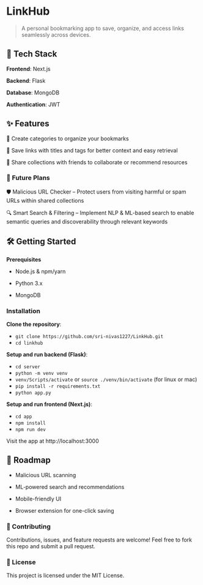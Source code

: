 # LinkHub

> A personal bookmarking app to save, organize, and access links seamlessly across devices.

## 🚀 Tech Stack

**Frontend**: Next.js

**Backend**: Flask

**Database**: MongoDB

**Authentication**: JWT

## ✨ Features

📂 Create categories to organize your bookmarks

🔖 Save links with titles and tags for better context and easy retrieval

🤝 Share collections with friends to collaborate or recommend resources

### 🔮 Future Plans

🛡️ Malicious URL Checker – Protect users from visiting harmful or spam URLs within shared collections

🔍 Smart Search & Filtering – Implement NLP & ML-based search to enable semantic queries and discoverability through relevant keywords

## 🛠️ Getting Started
**Prerequisites**

- Node.js & npm/yarn

- Python 3.x

- MongoDB

### Installation

**Clone the repository**:

- `git clone https://github.com/sri-nivas1227/LinkHub.git`
- `cd linkhub`


**Setup and run backend (Flask)**:

- `cd server`
- `python -m venv venv`
- `venv/Scripts/activate` or `source ./venv/bin/activate` (for linux or mac)
- `pip install -r requirements.txt`
- `python app.py`


**Setup and run frontend (Next.js)**:

- `cd app`
- `npm install`
- `npm run dev`


Visit the app at http://localhost:3000

## 📌 Roadmap

 - Malicious URL scanning

 - ML-powered search and recommendations

 - Mobile-friendly UI

- Browser extension for one-click saving

### 🤝 Contributing

Contributions, issues, and feature requests are welcome!
Feel free to fork this repo and submit a pull request.

### 📄 License

This project is licensed under the MIT License.
